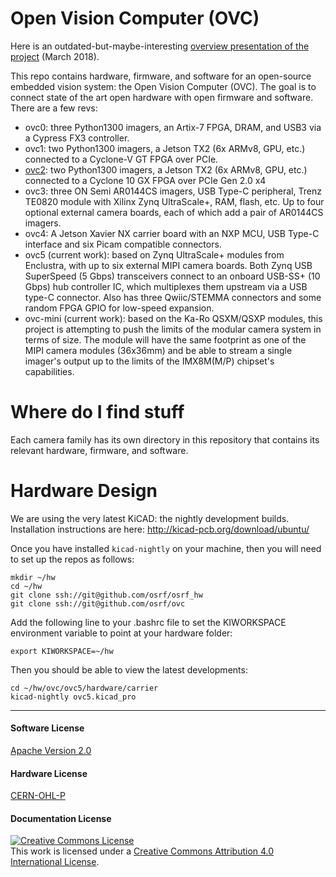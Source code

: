 # Open Vision Computer (OVC)

Here is an outdated-but-maybe-interesting [overview presentation of the project](https://docs.google.com/presentation/d/1NCimNJTRP6g3ESWhmaqi4t3dOprq7Yvne_JLeCTt3io/edit?usp=sharing) (March 2018).

This repo contains hardware, firmware, and software for an open-source embedded
vision system: the Open Vision Computer (OVC). The goal is to connect state of
the art open hardware with open firmware and software. There are a few revs:

 * ovc0: three Python1300 imagers, an Artix-7 FPGA, DRAM, and USB3 via a Cypress FX3 controller.
 * ovc1: two Python1300 imagers, a Jetson TX2 (6x ARMv8, GPU, etc.) connected to a Cyclone-V GT FPGA over PCIe.
 * [ovc2](doc/ovc2a/README.md): two Python1300 imagers, a Jetson TX2 (6x ARMv8, GPU, etc.) connected to a Cyclone 10 GX FPGA over PCIe Gen 2.0 x4
 * ovc3: three ON Semi AR0144CS imagers, USB Type-C peripheral, Trenz TE0820 module with Xilinx Zynq UltraScale+, RAM, flash, etc. Up to four optional external camera boards, each of which add a pair of AR0144CS imagers.
 * ovc4: A Jetson Xavier NX carrier board with an NXP MCU, USB Type-C interface and six Picam compatible connectors.
 * ovc5 (current work): based on Zynq UltraScale+ modules from Enclustra, with up to six external MIPI camera boards. Both Zynq USB SuperSpeed (5 Gbps) transceivers connect to an onboard USB-SS+ (10 Gbps) hub controller IC, which multiplexes them upstream via a USB type-C connector. Also has three Qwiic/STEMMA connectors and some random FPGA GPIO for low-speed expansion.
 * ovc-mini (current work): based on the Ka-Ro QSXM/QSXP modules, this project is attempting to push the limits of the modular camera system in terms of size. The module will have the same footprint as one of the MIPI camera modules (36x36mm) and be able to stream a single imager's output up to the limits of the IMX8M(M/P) chipset's capabilities.

# Where do I find stuff

Each camera family has its own directory in this repository that contains its relevant hardware, firmware, and software.

# Hardware Design

We are using the very latest KiCAD: the nightly development builds.
Installation instructions are here: http://kicad-pcb.org/download/ubuntu/

Once you have installed `kicad-nightly` on your machine, then you will
need to set up the repos as follows:

```
mkdir ~/hw
cd ~/hw
git clone ssh://git@github.com/osrf/osrf_hw
git clone ssh://git@github.com/osrf/ovc
```

Add the following line to your .bashrc file to set the KIWORKSPACE environment variable to point at your hardware folder:

```
export KIWORKSPACE=~/hw
```

Then you should be able to view the latest developments:
```
cd ~/hw/ovc/ovc5/hardware/carrier
kicad-nightly ovc5.kicad_pro
```

---

#### Software License
[Apache Version 2.0](https://github.com/osrf/ovc/blob/master/LICENSE)

#### Hardware License
[CERN-OHL-P](https://github.com/osrf/ovc/blob/master/LICENSE_HARDWARE)

#### Documentation License
<a rel="license" href="http://creativecommons.org/licenses/by/4.0/"><img alt="Creative Commons License" style="border-width:0" src="https://i.creativecommons.org/l/by/4.0/88x31.png" /></a><br />This work is licensed under a <a rel="license" href="http://creativecommons.org/licenses/by/4.0/">Creative Commons Attribution 4.0 International License</a>.
